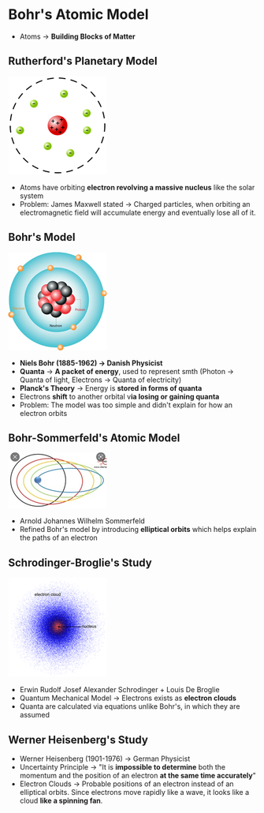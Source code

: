 # Bohr's Atomic Model

- Atoms -> **Building Blocks of Matter**

## Rutherford's Planetary Model

![rutherfords model](https://github.com/AAOOII-RN/Notes/blob/main/Q2/Science/rutherfords.png)

- Atoms have orbiting **electron revolving a massive nucleus** like the solar system
- Problem: James Maxwell stated -> Charged particles, when orbiting an electromagnetic field will accumulate energy and eventually lose all of it.

## Bohr's Model

![bohr's model](https://github.com/AAOOII-RN/Notes/blob/main/Q2/Science/bohrs.png)

- **Niels Bohr (1885-1962) -> Danish Physicist**
- **Quanta** -> **A packet of energy**, used to represent smth (Photon -> Quanta of light, Electrons -> Quanta of electricity)
- **Planck's Theory** -> Energy is **stored in forms of quanta**
- Electrons **shift** to another orbital v**ia losing or gaining quanta**
- Problem: The model was too simple and didn't explain for how an electron orbits

## Bohr-Sommerfeld's Atomic Model

![sommersfelds model](https://github.com/AAOOII-RN/Notes/blob/main/Q2/Science/sommerfeld.png)

- Arnold Johannes Wilhelm Sommerfeld
- Refined Bohr's model by introducing **elliptical orbits** which helps explain the paths of an electron

## Schrodinger-Broglie's Study

![alt text](https://github.com/AAOOII-RN/Notes/blob/main/Q2/Science/schrodinger.png)

- Erwin Rudolf Josef Alexander Schrodinger + Louis De Broglie
- Quantum Mechanical Model -> Electrons exists as **electron clouds**
- Quanta are calculated via equations unlike Bohr's, in which they are assumed

## Werner Heisenberg's Study

- Werner Heisenberg (1901-1976) -> German Physicist
- Uncertainty Principle -> "It is **impossible to determine** both the momentum and the position of an electron **at the same time accurately**"
- Electron Clouds -> Probable positions of an electron instead of an elliptical orbits. Since electrons move rapidly like a wave, it looks like a cloud **like a spinning fan**.

